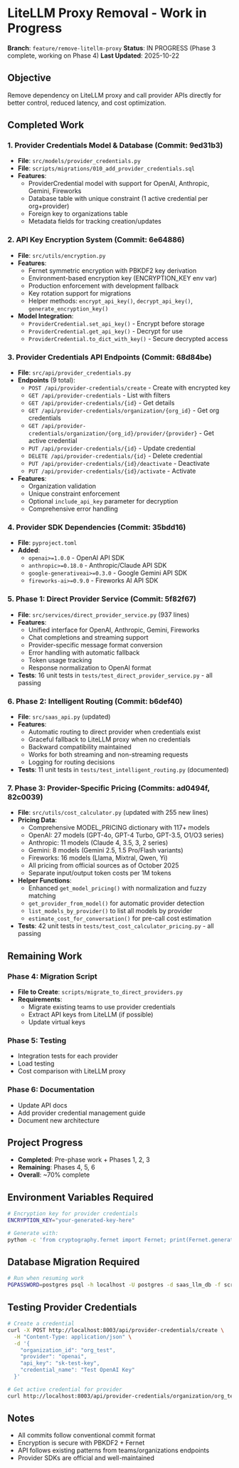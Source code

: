 # LiteLLM Proxy Removal - Work in Progress

**Branch**: `feature/remove-litellm-proxy`
**Status**: IN PROGRESS (Phase 3 complete, working on Phase 4)
**Last Updated**: 2025-10-22

## Objective
Remove dependency on LiteLLM proxy and call provider APIs directly for better control, reduced latency, and cost optimization.

## Completed Work

### 1. Provider Credentials Model & Database (Commit: 9ed31b3)
- **File**: `src/models/provider_credentials.py`
- **File**: `scripts/migrations/010_add_provider_credentials.sql`
- **Features**:
  - ProviderCredential model with support for OpenAI, Anthropic, Gemini, Fireworks
  - Database table with unique constraint (1 active credential per org+provider)
  - Foreign key to organizations table
  - Metadata fields for tracking creation/updates

### 2. API Key Encryption System (Commit: 6e64886)
- **File**: `src/utils/encryption.py`
- **Features**:
  - Fernet symmetric encryption with PBKDF2 key derivation
  - Environment-based encryption key (ENCRYPTION_KEY env var)
  - Production enforcement with development fallback
  - Key rotation support for migrations
  - Helper methods: `encrypt_api_key()`, `decrypt_api_key()`, `generate_encryption_key()`
- **Model Integration**:
  - `ProviderCredential.set_api_key()` - Encrypt before storage
  - `ProviderCredential.get_api_key()` - Decrypt for use
  - `ProviderCredential.to_dict_with_key()` - Secure decrypted access

### 3. Provider Credentials API Endpoints (Commit: 68d84be)
- **File**: `src/api/provider_credentials.py`
- **Endpoints** (9 total):
  - `POST /api/provider-credentials/create` - Create with encrypted key
  - `GET /api/provider-credentials` - List with filters
  - `GET /api/provider-credentials/{id}` - Get details
  - `GET /api/provider-credentials/organization/{org_id}` - Get org credentials
  - `GET /api/provider-credentials/organization/{org_id}/provider/{provider}` - Get active credential
  - `PUT /api/provider-credentials/{id}` - Update credential
  - `DELETE /api/provider-credentials/{id}` - Delete credential
  - `PUT /api/provider-credentials/{id}/deactivate` - Deactivate
  - `PUT /api/provider-credentials/{id}/activate` - Activate
- **Features**:
  - Organization validation
  - Unique constraint enforcement
  - Optional `include_api_key` parameter for decryption
  - Comprehensive error handling

### 4. Provider SDK Dependencies (Commit: 35bdd16)
- **File**: `pyproject.toml`
- **Added**:
  - `openai>=1.0.0` - OpenAI API SDK
  - `anthropic>=0.18.0` - Anthropic/Claude API SDK
  - `google-generativeai>=0.3.0` - Google Gemini API SDK
  - `fireworks-ai>=0.9.0` - Fireworks AI API SDK

### 5. Phase 1: Direct Provider Service (Commit: 5f82f67)
- **File**: `src/services/direct_provider_service.py` (937 lines)
- **Features**:
  - Unified interface for OpenAI, Anthropic, Gemini, Fireworks
  - Chat completions and streaming support
  - Provider-specific message format conversion
  - Error handling with automatic fallback
  - Token usage tracking
  - Response normalization to OpenAI format
- **Tests**: 16 unit tests in `tests/test_direct_provider_service.py` - all passing

### 6. Phase 2: Intelligent Routing (Commit: b6def40)
- **File**: `src/saas_api.py` (updated)
- **Features**:
  - Automatic routing to direct provider when credentials exist
  - Graceful fallback to LiteLLM proxy when no credentials
  - Backward compatibility maintained
  - Works for both streaming and non-streaming requests
  - Logging for routing decisions
- **Tests**: 11 unit tests in `tests/test_intelligent_routing.py` (documented)

### 7. Phase 3: Provider-Specific Pricing (Commits: ad0494f, 82c0039)
- **File**: `src/utils/cost_calculator.py` (updated with 255 new lines)
- **Pricing Data**:
  - Comprehensive MODEL_PRICING dictionary with 117+ models
  - OpenAI: 27 models (GPT-4o, GPT-4 Turbo, GPT-3.5, O1/O3 series)
  - Anthropic: 11 models (Claude 4, 3.5, 3, 2 series)
  - Gemini: 8 models (Gemini 2.5, 1.5 Pro/Flash variants)
  - Fireworks: 16 models (Llama, Mixtral, Qwen, Yi)
  - All pricing from official sources as of October 2025
  - Separate input/output token costs per 1M tokens
- **Helper Functions**:
  - Enhanced `get_model_pricing()` with normalization and fuzzy matching
  - `get_provider_from_model()` for automatic provider detection
  - `list_models_by_provider()` to list all models by provider
  - `estimate_cost_for_conversation()` for pre-call cost estimation
- **Tests**: 42 unit tests in `tests/test_cost_calculator_pricing.py` - all passing

## Remaining Work

### Phase 4: Migration Script
- **File to Create**: `scripts/migrate_to_direct_providers.py`
- **Requirements**:
  - Migrate existing teams to use provider credentials
  - Extract API keys from LiteLLM (if possible)
  - Update virtual keys

### Phase 5: Testing
- Integration tests for each provider
- Load testing
- Cost comparison with LiteLLM proxy

### Phase 6: Documentation
- Update API docs
- Add provider credential management guide
- Document new architecture

## Project Progress

- **Completed**: Pre-phase work + Phases 1, 2, 3
- **Remaining**: Phases 4, 5, 6
- **Overall**: ~70% complete

## Environment Variables Required

```bash
# Encryption key for provider credentials
ENCRYPTION_KEY="your-generated-key-here"

# Generate with:
python -c 'from cryptography.fernet import Fernet; print(Fernet.generate_key().decode())'
```

## Database Migration Required

```bash
# Run when resuming work
PGPASSWORD=postgres psql -h localhost -U postgres -d saas_llm_db -f scripts/migrations/010_add_provider_credentials.sql
```

## Testing Provider Credentials

```bash
# Create a credential
curl -X POST http://localhost:8003/api/provider-credentials/create \
  -H "Content-Type: application/json" \
  -d '{
    "organization_id": "org_test",
    "provider": "openai",
    "api_key": "sk-test-key",
    "credential_name": "Test OpenAI Key"
  }'

# Get active credential for provider
curl http://localhost:8003/api/provider-credentials/organization/org_test/provider/openai
```

## Notes

- All commits follow conventional commit format
- Encryption is secure with PBKDF2 + Fernet
- API follows existing patterns from teams/organizations endpoints
- Provider SDKs are official and well-maintained
